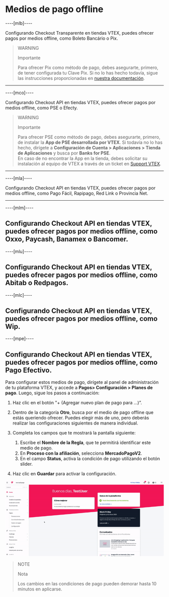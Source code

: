 # Medios de pago offline

----[mlb]----

Configurando Checkout Transparente en tiendas VTEX, puedes ofrecer pagos por medios offline, como Boleto Bancário o Pix.

> WARNING
>
> Importante
>
> Para ofrecer Pix como método de pago, debes asegurarte, primero, de tener configurada tu Clave Pix. Si no lo has hecho todavía, sigue las instrucciones proporcionadas en [nuestra documentación](https://www.mercadopago.com.br/ajuda/17843).

------------

----[mco]----

Configurando Checkout API en tiendas VTEX, puedes ofrecer pagos por medios offline, como PSE o Efecty.

> WARNING
>
> Importante
>
> Para ofrecer PSE como método de pago, debes asegurarte, primero, de instalar la **App de PSE desarrollada por VTEX**. Si todavía no lo has hecho, dirígete a **Configuración de Cuenta > Aplicaciones > Tienda de Aplicaciones** y busca por **Banks for PSE**. 
> <br>
> En caso de no encontrar la App en la tienda, debes solicitar su instalación al equipo de VTEX a través de un ticket en [Support VTEX](https://help.vtex.com/es/support).

------------

----[mla]----

Configurando Checkout API en tiendas VTEX, puedes ofrecer pagos por medios offline, como Pago Fácil, Rapipago, Red Link o Provincia Net.

------------

----[mlm]----

Configurando Checkout API en tiendas VTEX, puedes ofrecer pagos por medios offline, como Oxxo, Paycash, Banamex o Bancomer.
------------


----[mlu]----

Configurando Checkout API en tiendas VTEX, puedes ofrecer pagos por medios offline, como Abitab o Redpagos.
------------

----[mlc]----

Configurando Checkout API en tiendas VTEX, puedes ofrecer pagos por medios offline, como Wip.
------------

----[mpe]----

Configurando Checkout API en tiendas VTEX, puedes ofrecer pagos por medios offline, como Pago Efectivo.
------------


Para configurar estos medios de pago, dirígete al panel de administración de tu plataforma VTEX, y accede a **Pagos> Configuración > Planes de pago**. Luego, sigue los pasos a continuación:

1. Haz clic en el botón "+ (Agregar nuevo plan de pago para ...)”.
2. Dentro de la categoría **Otro**, busca por el medio de pago offline que estás queriendo ofrecer. Puedes elegir más de uno, pero deberás realizar las configuraciones siguientes de manera individual.
3. Completa los campos que te mostrará la pantalla siguiente:
    1. Escribe el **Nombre de la Regla**, que te permitirá identificar este medio de pago.
    2. En **Proceso con la afiliación**, selecciona **MercadoPagoV2**. 
    3. En el campo **Status**, activa la condición de pago utilizando el botón slider. 

4. Haz clic en **Guardar** para activar la configuración.

![Configurar condições de pagamento](/images/vtex/paymentconditions-imagenv2-es.gif)

> NOTE
>
> Nota
>
> Los cambios en las condiciones de pago pueden demorar hasta 10 minutos en aplicarse.